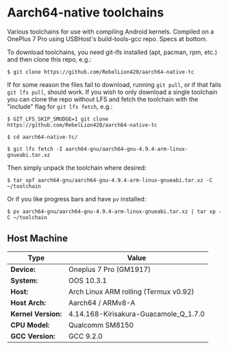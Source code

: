 # Aarch64-native toolchains


Various toolchains for use with compiling Android kernels. Compiled on a
OnePlus 7 Pro using USBHost's build-tools-gcc repo. Specs at bottom.


To download toolchains, you need git-lfs installed (apt, pacman, rpm, etc.)
and then clone this repo, e.g.:


`$ git clone https://github.com/RebelLion420/aarch64-native-tc`


If for some reason the files fail to download, running `git pull`, or if that
fails `git lfs pull`, should work. If you wish to only download a single
toolchain you can clone the repo without LFS and fetch the toolchain with the
"include" flag for `git lfs fetch`, e.g.:


`$ GIT_LFS_SKIP_SMUDGE=1 git clone https://github.com/RebelLion420/aarch64-native-tc`

`$ cd aarch64-native-tc/`

`$ git lfs fetch -I aarch64-gnu/aarch64-gnu-4.9.4-arm-linux-gnueabi.tar.xz`


Then simply unpack the toolchain where desired:


`$ tar xpf aarch64-gnu/aarch64-gnu-4.9.4-arm-linux-gnueabi.tar.xz -C ~/toolchain`


Or if you like progress bars and have `pv` installed:


`$ pv aarch64-gnu/aarch64-gnu-4.9.4-arm-linux-gnueabi.tar.xz | tar xp -C ~/toolchain`



## Host Machine

Type | Value
--- | ---
**Device:** | Oneplus 7 Pro (GM1917)
**System:** | OOS 10.3.1
**Host:** | Arch Linux ARM rolling (Termux v0.92)
**Host Arch:** | Aarch64 / ARMv8-A
**Kernel Version:** | 4.14.168-Kirisakura-Guacamole_Q_1.7.0
**CPU Model:** | Qualcomm SM8150
**GCC Version:** | GCC 9.2.0
